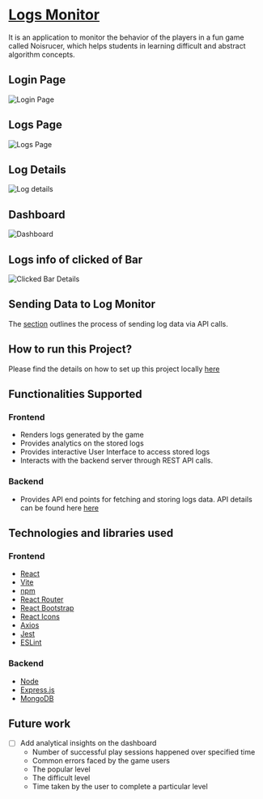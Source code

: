 # [Logs Monitor]()

It is an application to monitor the behavior of the players in a fun game called Noisrucer,
which helps students in learning difficult and abstract algorithm concepts.
## Login Page
![Login Page](https://github.com/DiptiPrabhavale11/Game-Monitor-React/assets/113642858/f13571b9-fe90-4048-9ba5-9a41c3392691)

## Logs Page
![Logs Page](https://github.com/DiptiPrabhavale11/Game-Monitor-React/assets/113642858/03a5a948-e0b4-44c3-858e-a613c692a7fb)

## Log Details
![Log details](https://github.com/DiptiPrabhavale11/Game-Monitor-React/assets/113642858/dc190114-1e2e-49fb-94e7-cd5d23c97297)

## Dashboard
![Dashboard](https://github.com/DiptiPrabhavale11/Game-Monitor-React/assets/113642858/aacb9d92-5041-463c-b6a4-75fc45c9920d)

## Logs info of clicked of Bar
![Clicked Bar Details](https://github.com/DiptiPrabhavale11/Game-Monitor-React/assets/113642858/97457f94-8c09-468f-9189-12c00f33d2d8)

## Sending Data to Log Monitor
 The [section](Documentation/C%23Adaptor.md) outlines the process of sending log 
 data via API calls.

## How to run this Project?

Please find the details on how to set up this project locally [here](Documentation/ProjectSetup.md)

## Functionalities Supported

### Frontend
- Renders logs generated by the game
- Provides analytics on the stored logs
- Provides interactive User Interface to access stored logs
- Interacts with the backend server through REST API calls.
  
### Backend
- Provides API end points for fetching and storing logs data. API details can be found here [here](Documentation/APIDetails.md)

## Technologies and libraries used

### Frontend

- [React](https://react.dev/)
- [Vite](https://vitejs.dev/guide/)
- [npm](https://docs.npmjs.com/getting-started/what-is-npm)
- [React Router](https://v5.reactrouter.com/web/guides/quick-start)
- [React Bootstrap](https://react-bootstrap.github.io/getting-started/introduction)
- [React Icons](https://react-icons.github.io/react-icons/search?q=loca)
- [Axios](https://github.com/axios/axios)
- [Jest](https://jestjs.io/docs/getting-started)
- [ESLint](https://eslint.org/docs/latest/use/getting-started)

### Backend

- [Node](https://nodejs.org/docs/)
- [Express.js](https://expressjs.com/)
- [MongoDB](https://www.mongodb.com/docs/)
  
## Future work

- [ ] Add analytical insights on the dashboard 
    - Number of successful play sessions happened over specified time
    - Common errors faced by the game users
    - The popular level
    - The difficult level
    -  Time taken by the user to complete a particular level
